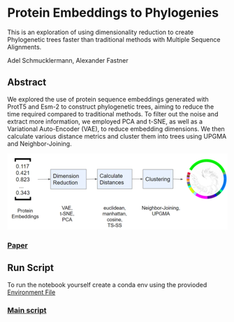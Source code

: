 # Protein Embeddings to Phylogenies

This is an exploration of using dimensionality reduction to create Phylogenetic trees faster than traditional methods with Multiple Sequence Alignments.

Adel Schmucklermann, Alexander Fastner

## Abstract
We explored the use of protein sequence embeddings generated with ProtT5 and Esm-2 to construct phylogenetic trees, aiming to reduce the time required compared to traditional methods. To filter out the noise and extract more information, we employed PCA and t-SNE, as well as a Variational Auto-Encoder (VAE), to reduce embedding dimensions. We then calculate various distance metrics and cluster them into trees using UPGMA and Neighbor-Joining.

<img src="/test/Screenshot 2023-07-04 132908.png" alt="Workflow" title="Basic workflow">

### [Paper](./Embeddings_to_Phylogenies.pdf)

## Run Script

To run the notebook yourself create a conda env using the provioded [Environment File](./environment.yaml)

### [Main script](./VAE.ipynb)
